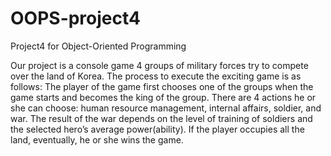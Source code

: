 # OOPS-project4
Project4 for Object-Oriented Programming


Our project is a console game 4 groups of military forces try to compete over the land of Korea.
The process to execute the exciting game is as follows:
	The player of the game first chooses one of the groups when the game starts and becomes the king of the group. 
	There are 4 actions he or she can choose: human resource management, internal affairs, soldier, and war. 
	The result of the war depends on the level of training of soldiers and the selected hero’s average power(ability).
	If the player occupies all the land, eventually, he or she wins the game.
